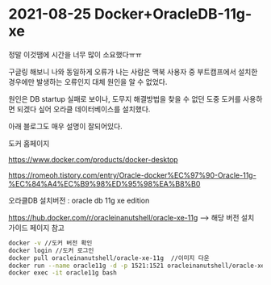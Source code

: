 

# 2021-08-25 Docker+OracleDB-11g-xe



정말 이것땜에 시간을 너무 많이 소요했다ㅠㅠ

구글링 해보니 나와 동일하게 오류가 나는 사람은 맥북 사용자 중 부트캠프에서 설치한 경우에만 발생하는 오류인지 대체 원인을 알 수 없었다.

원인은 DB startup 실패로 보이나, 도무지 해결방법을 찾을 수 없던 도중 도커를 사용하면 되겠다 싶어  오라클 데이터베이스를 설치했다.

아래 블로그도 매우 설명이 잘되어있다.

도커 홈페이지

https://www.docker.com/products/docker-desktop



https://romeoh.tistory.com/entry/Oracle-docker%EC%97%90-Oracle-11g-%EC%84%A4%EC%B9%98%ED%95%98%EA%B8%B0



오라클DB 설치버전 :  oracle db 11g xe edition

https://hub.docker.com/r/oracleinanutshell/oracle-xe-11g --> 해당 버전 설치 가이드 페이지 참고

```bash
docker -v //도커 버전 확인
docker login //도커 로그인
docker pull oracleinanutshell/oracle-xe-11g  //이미지 다운
docker run --name oracle11g -d -p 1521:1521 oracleinanutshell/oracle-xe-11g
docker exec -it oracle11g bash
```

